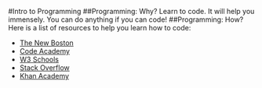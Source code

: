 #Intro to Programming
##Programming: Why?
Learn to code. It will help you immensely. You can do anything if you can code!
##Programming: How?
Here is a list of resources to help you learn how to code:
* [The New Boston](https://www.thenewboston.com/)
* [Code Academy](http://www.codecademy.com/)
* [W3 Schools](http://www.w3schools.com/)
* [Stack Overflow](http://stackoverflow.com/)
* [Khan Academy](https://www.khanacademy.org/)